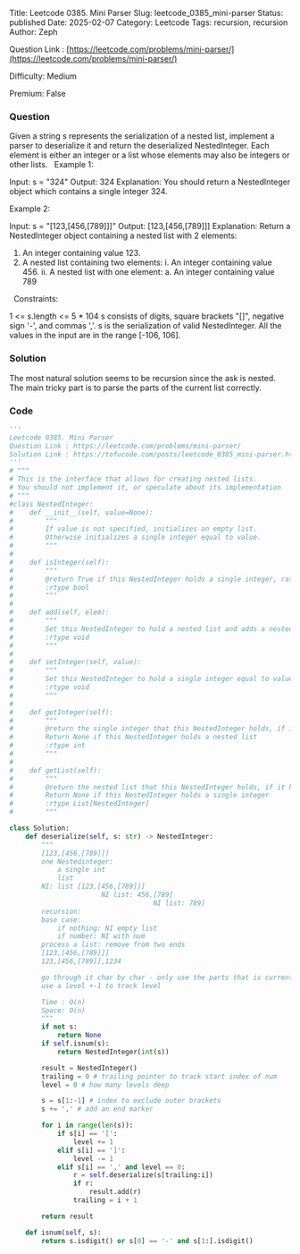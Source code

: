 Title: Leetcode 0385. Mini Parser
Slug: leetcode_0385_mini-parser
Status: published
Date: 2025-02-07
Category: Leetcode
Tags: recursion, recursion
Author: Zeph

Question Link : [https://leetcode.com/problems/mini-parser/](https://leetcode.com/problems/mini-parser/)

Difficulty: Medium

Premium: False

### Question
Given a string s represents the serialization of a nested list, implement a parser to deserialize it and return the deserialized NestedInteger.
Each element is either an integer or a list whose elements may also be integers or other lists.
 
Example 1:

Input: s = "324"
Output: 324
Explanation: You should return a NestedInteger object which contains a single integer 324.

Example 2:

Input: s = "[123,[456,[789]]]"
Output: [123,[456,[789]]]
Explanation: Return a NestedInteger object containing a nested list with 2 elements:
1. An integer containing value 123.
2. A nested list containing two elements:
    i.  An integer containing value 456.
    ii. A nested list with one element:
         a. An integer containing value 789

 
Constraints:

1 <= s.length <= 5 * 104
s consists of digits, square brackets "[]", negative sign '-', and commas ','.
s is the serialization of valid NestedInteger.
All the values in the input are in the range [-106, 106].

### Solution

The most natural solution seems to be recursion since the ask is nested. The main tricky part is to parse the parts of the current list correctly.

### Code
```python
'''
Leetcode 0385. Mini Parser
Question Link : https://leetcode.com/problems/mini-parser/
Solution Link : https://tofucode.com/posts/leetcode_0385_mini-parser.html
'''
# """
# This is the interface that allows for creating nested lists.
# You should not implement it, or speculate about its implementation
# """
#class NestedInteger:
#    def __init__(self, value=None):
#        """
#        If value is not specified, initializes an empty list.
#        Otherwise initializes a single integer equal to value.
#        """
#
#    def isInteger(self):
#        """
#        @return True if this NestedInteger holds a single integer, rather than a nested list.
#        :rtype bool
#        """
#
#    def add(self, elem):
#        """
#        Set this NestedInteger to hold a nested list and adds a nested integer elem to it.
#        :rtype void
#        """
#
#    def setInteger(self, value):
#        """
#        Set this NestedInteger to hold a single integer equal to value.
#        :rtype void
#        """
#
#    def getInteger(self):
#        """
#        @return the single integer that this NestedInteger holds, if it holds a single integer
#        Return None if this NestedInteger holds a nested list
#        :rtype int
#        """
#
#    def getList(self):
#        """
#        @return the nested list that this NestedInteger holds, if it holds a nested list
#        Return None if this NestedInteger holds a single integer
#        :rtype List[NestedInteger]
#        """

class Solution:
    def deserialize(self, s: str) -> NestedInteger:
        """
        [123,[456,[789]]]
        one Nestedinteger:
            a single int
            list
        NI: list [123,[456,[789]]]
                       NI list: 456,[789]
                                    NI list: 789]
        recursion:
        base case:
            if nothing: NI empty list
            if number: NI with num
        process a list: remove from two ends
        [123,[456,[789]]]
        123,[456,[789]],1234

        go through it char by char - only use the parts that is current level
        use a level +-1 to track level

        Time : O(n)
        Space: O(n)
        """
        if not s:
            return None
        if self.isnum(s):
            return NestedInteger(int(s))

        result = NestedInteger()
        trailing = 0 # trailing pointer to track start index of num
        level = 0 # how many levels deep

        s = s[1:-1] # index to exclude outer brackets
        s += ',' # add an end marker

        for i in range(len(s)):
            if s[i] == '[':
                level += 1
            elif s[i] == ']':
                level -= 1
            elif s[i] == ',' and level == 0:
                r = self.deserialize(s[trailing:i])
                if r:
                    result.add(r)
                trailing = i + 1

        return result

    def isnum(self, s):
        return s.isdigit() or s[0] == '-' and s[1:].isdigit()



```

